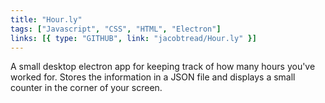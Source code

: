 ```yaml
---
title: "Hour.ly"
tags: ["Javascript", "CSS", "HTML", "Electron"]
links: [{ type: "GITHUB", link: "jacobtread/Hour.ly" }]
---
```


A small desktop electron app for keeping track of how many hours you&apos;ve worked for.
Stores the information in a JSON file and displays a small counter in the corner of your screen.
